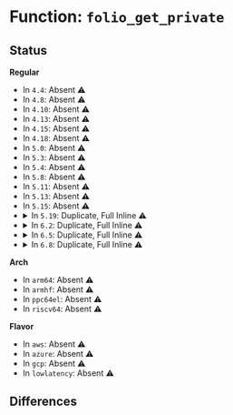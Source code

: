 # Function: <code>folio_get_private</code>

## Status
<b>Regular</b>
<ul>
<li>
In <code>4.4</code>: Absent ⚠️
</li>
<li>
In <code>4.8</code>: Absent ⚠️
</li>
<li>
In <code>4.10</code>: Absent ⚠️
</li>
<li>
In <code>4.13</code>: Absent ⚠️
</li>
<li>
In <code>4.15</code>: Absent ⚠️
</li>
<li>
In <code>4.18</code>: Absent ⚠️
</li>
<li>
In <code>5.0</code>: Absent ⚠️
</li>
<li>
In <code>5.3</code>: Absent ⚠️
</li>
<li>
In <code>5.4</code>: Absent ⚠️
</li>
<li>
In <code>5.8</code>: Absent ⚠️
</li>
<li>
In <code>5.11</code>: Absent ⚠️
</li>
<li>
In <code>5.13</code>: Absent ⚠️
</li>
<li>
In <code>5.15</code>: Absent ⚠️
</li>
<li>
<details>
<summary>In <code>5.19</code>: Duplicate, Full Inline ⚠️</summary>

**Collision:** Static Duplication

**Inline:** Full

**Transformation:** False

**Instances:**

```
In mm/migrate.c (ffffffff813b2a4f)
Location: include/linux/mm_types.h:335
Inline: True
Inline callers:
  - mm/migrate.c:__buffer_migrate_page
  - mm/migrate.c:folio_migrate_mapping
```
```
In fs/buffer.c (ffffffff81446b49)
Location: include/linux/mm_types.h:335
Inline: True
Inline callers:
  - fs/buffer.c:nobh_truncate_page
  - fs/buffer.c:nobh_truncate_page
  - fs/buffer.c:block_is_partially_uptodate
  - fs/buffer.c:block_invalidate_folio
  - fs/buffer.c:block_dirty_folio
  - fs/buffer.c:buffer_check_dirty_writeback
```
```
In fs/iomap/buffered-io.c (ffffffff8148857b)
Location: include/linux/mm_types.h:335
Inline: True
Inline callers:
  - fs/iomap/buffered-io.c:iomap_finish_ioend
  - fs/iomap/buffered-io.c:iomap_write_end
  - fs/iomap/buffered-io.c:iomap_migrate_page
  - fs/iomap/buffered-io.c:iomap_is_partially_uptodate
  - fs/iomap/buffered-io.c:iomap_read_inline_data
  - fs/iomap/buffered-io.c:iomap_read_end_io
  - fs/iomap/buffered-io.c:iomap_page_release
  - fs/iomap/buffered-io.c:iomap_page_create
```
```
In fs/ext4/inode.c (ffffffff814dfc77)
Location: include/linux/mm_types.h:335
Inline: True
Inline callers:
  - fs/ext4/inode.c:ext4_dirty_folio
  - fs/ext4/inode.c:ext4_journalled_dirty_folio
  - fs/ext4/inode.c:ext4_invalidate_folio
```
```
In fs/jbd2/transaction.c (ffffffff8153fd64)
Location: include/linux/mm_types.h:335
Inline: True
Inline callers:
  - fs/jbd2/transaction.c:jbd2_journal_invalidate_folio
  - fs/jbd2/transaction.c:jbd2_journal_invalidate_folio
  - fs/jbd2/transaction.c:jbd2_journal_try_to_free_buffers
```
```
In drivers/md/md-bitmap.c (0)
Location: include/linux/mm_types.h:335
Inline: True
```
</details>
</li>
<li>
<details>
<summary>In <code>6.2</code>: Duplicate, Full Inline ⚠️</summary>

**Collision:** Static Duplication

**Inline:** Full

**Transformation:** False

**Instances:**

```
In mm/hugetlb.c (0)
Location: include/linux/mm_types.h:472
Inline: True
```
```
In mm/migrate.c (ffffffff814341e5)
Location: include/linux/mm_types.h:472
Inline: True
Inline callers:
  - mm/migrate.c:__buffer_migrate_folio
  - mm/migrate.c:__buffer_migrate_folio
  - mm/migrate.c:folio_migrate_mapping
```
```
In fs/buffer.c (ffffffff814d2c15)
Location: include/linux/mm_types.h:472
Inline: True
Inline callers:
  - fs/buffer.c:block_is_partially_uptodate
  - fs/buffer.c:clean_bdev_aliases
  - fs/buffer.c:clean_bdev_aliases
  - fs/buffer.c:block_invalidate_folio
  - fs/buffer.c:block_dirty_folio
  - fs/buffer.c:buffer_check_dirty_writeback
```
```
In fs/mpage.c (ffffffff814d9a44)
Location: include/linux/mm_types.h:472
Inline: True
Inline callers:
  - fs/mpage.c:do_mpage_readpage
  - fs/mpage.c:do_mpage_readpage
  - fs/mpage.c:do_mpage_readpage
```
```
In fs/iomap/buffered-io.c (ffffffff8151c3f1)
Location: include/linux/mm_types.h:472
Inline: True
Inline callers:
  - fs/iomap/buffered-io.c:iomap_finish_ioend
  - fs/iomap/buffered-io.c:iomap_write_end
  - fs/iomap/buffered-io.c:iomap_is_partially_uptodate
  - fs/iomap/buffered-io.c:iomap_read_inline_data
  - fs/iomap/buffered-io.c:iomap_read_end_io
  - fs/iomap/buffered-io.c:iomap_page_release
  - fs/iomap/buffered-io.c:iomap_page_create
```
```
In fs/ext4/inode.c (ffffffff81578fb7)
Location: include/linux/mm_types.h:472
Inline: True
Inline callers:
  - fs/ext4/inode.c:ext4_dirty_folio
  - fs/ext4/inode.c:ext4_journalled_dirty_folio
  - fs/ext4/inode.c:ext4_invalidate_folio
```
```
In fs/ext4/move_extent.c (ffffffff81599cf5)
Location: include/linux/mm_types.h:472
Inline: True
```
```
In fs/jbd2/transaction.c (ffffffff815de8e4)
Location: include/linux/mm_types.h:472
Inline: True
Inline callers:
  - fs/jbd2/transaction.c:jbd2_journal_invalidate_folio
  - fs/jbd2/transaction.c:jbd2_journal_invalidate_folio
  - fs/jbd2/transaction.c:jbd2_journal_try_to_free_buffers
```
```
In drivers/md/md-bitmap.c (0)
Location: include/linux/mm_types.h:472
Inline: True
```
</details>
</li>
<li>
<details>
<summary>In <code>6.5</code>: Duplicate, Full Inline ⚠️</summary>

**Collision:** Static Duplication

**Inline:** Full

**Transformation:** False

**Instances:**

```
In mm/hugetlb.c (0)
Location: include/linux/mm_types.h:417
Inline: True
```
```
In mm/migrate.c (ffffffff81469b25)
Location: include/linux/mm_types.h:417
Inline: True
Inline callers:
  - mm/migrate.c:__buffer_migrate_folio
  - mm/migrate.c:__buffer_migrate_folio
  - mm/migrate.c:folio_migrate_mapping
```
```
In fs/buffer.c (ffffffff8150c188)
Location: include/linux/mm_types.h:417
Inline: True
Inline callers:
  - fs/buffer.c:block_truncate_page
  - fs/buffer.c:block_truncate_page
  - fs/buffer.c:block_read_full_folio
  - fs/buffer.c:block_read_full_folio
  - fs/buffer.c:block_is_partially_uptodate
  - fs/buffer.c:__block_write_begin_int
  - fs/buffer.c:__block_write_begin_int
  - fs/buffer.c:folio_zero_new_buffers
  - fs/buffer.c:__block_write_full_folio
  - fs/buffer.c:__block_write_full_folio
  - fs/buffer.c:clean_bdev_aliases
  - fs/buffer.c:clean_bdev_aliases
  - fs/buffer.c:block_invalidate_folio
  - fs/buffer.c:__getblk_slow
  - fs/buffer.c:folio_init_buffers
  - fs/buffer.c:block_dirty_folio
  - fs/buffer.c:end_buffer_async_write
  - fs/buffer.c:end_buffer_async_read
  - fs/buffer.c:__find_get_block_slow
  - fs/buffer.c:buffer_check_dirty_writeback
```
```
In fs/mpage.c (ffffffff8150e9d7)
Location: include/linux/mm_types.h:417
Inline: True
Inline callers:
  - fs/mpage.c:__mpage_writepage
  - fs/mpage.c:do_mpage_readpage
  - fs/mpage.c:do_mpage_readpage
  - fs/mpage.c:do_mpage_readpage
```
```
In fs/iomap/buffered-io.c (ffffffff815545fe)
Location: include/linux/mm_types.h:417
Inline: True
Inline callers:
  - fs/iomap/buffered-io.c:iomap_finish_ioend
  - fs/iomap/buffered-io.c:iomap_write_end
  - fs/iomap/buffered-io.c:iomap_is_partially_uptodate
  - fs/iomap/buffered-io.c:iomap_read_inline_data
  - fs/iomap/buffered-io.c:iomap_read_end_io
  - fs/iomap/buffered-io.c:iomap_page_release
  - fs/iomap/buffered-io.c:iomap_page_create
```
```
In fs/ext4/inline.c (ffffffff815ad2bb)
Location: include/linux/mm_types.h:417
Inline: True
Inline callers:
  - fs/ext4/inline.c:ext4_convert_inline_data_to_extent
```
```
In fs/ext4/inode.c (ffffffff815bc771)
Location: include/linux/mm_types.h:417
Inline: True
Inline callers:
  - fs/ext4/inode.c:ext4_page_mkwrite
  - fs/ext4/inode.c:__ext4_block_zero_page_range
  - fs/ext4/inode.c:__ext4_block_zero_page_range
  - fs/ext4/inode.c:ext4_dirty_folio
  - fs/ext4/inode.c:ext4_journalled_dirty_folio
  - fs/ext4/inode.c:ext4_invalidate_folio
  - fs/ext4/inode.c:mpage_prepare_extent_to_map
  - fs/ext4/inode.c:mpage_prepare_extent_to_map
  - fs/ext4/inode.c:ext4_journal_folio_buffers
  - fs/ext4/inode.c:mpage_process_folio
  - fs/ext4/inode.c:ext4_journalled_write_end
  - fs/ext4/inode.c:ext4_journalled_zero_new_buffers
  - fs/ext4/inode.c:ext4_write_begin
  - fs/ext4/inode.c:ext4_write_begin
  - fs/ext4/inode.c:ext4_block_write_begin
  - fs/ext4/inode.c:ext4_block_write_begin
```
```
In fs/ext4/move_extent.c (ffffffff815cfd45)
Location: include/linux/mm_types.h:417
Inline: True
Inline callers:
  - fs/ext4/move_extent.c:mext_page_mkuptodate
  - fs/ext4/move_extent.c:mext_page_mkuptodate
```
```
In fs/ext4/page-io.c (ffffffff815da9fb)
Location: include/linux/mm_types.h:417
Inline: True
Inline callers:
  - fs/ext4/page-io.c:ext4_bio_write_folio
  - fs/ext4/page-io.c:ext4_bio_write_folio
  - fs/ext4/page-io.c:ext4_finish_bio
```
```
In fs/ext4/readpage.c (ffffffff815db6b8)
Location: include/linux/mm_types.h:417
Inline: True
Inline callers:
  - fs/ext4/readpage.c:ext4_mpage_readpages
```
```
In fs/ext4/super.c (ffffffff815f5b68)
Location: include/linux/mm_types.h:417
Inline: True
Inline callers:
  - fs/ext4/super.c:ext4_journalled_writepage_callback
```
```
In fs/jbd2/transaction.c (ffffffff81616344)
Location: include/linux/mm_types.h:417
Inline: True
Inline callers:
  - fs/jbd2/transaction.c:jbd2_journal_invalidate_folio
  - fs/jbd2/transaction.c:jbd2_journal_invalidate_folio
  - fs/jbd2/transaction.c:jbd2_journal_try_to_free_buffers
```
```
In drivers/md/md-bitmap.c (0)
Location: include/linux/mm_types.h:417
Inline: True
```
</details>
</li>
<li>
<details>
<summary>In <code>6.8</code>: Duplicate, Full Inline ⚠️</summary>

**Collision:** Static Duplication

**Inline:** Full

**Transformation:** False

**Instances:**

```
In mm/hugetlb.c (0)
Location: include/linux/mm_types.h:495
Inline: True
```
```
In mm/migrate.c (ffffffff81498ab5)
Location: include/linux/mm_types.h:495
Inline: True
Inline callers:
  - mm/migrate.c:__buffer_migrate_folio
  - mm/migrate.c:__buffer_migrate_folio
  - mm/migrate.c:folio_migrate_mapping
```
```
In fs/buffer.c (ffffffff81540d85)
Location: include/linux/mm_types.h:495
Inline: True
Inline callers:
  - fs/buffer.c:block_truncate_page
  - fs/buffer.c:block_is_partially_uptodate
  - fs/buffer.c:__block_commit_write
  - fs/buffer.c:folio_zero_new_buffers
  - fs/buffer.c:clean_bdev_aliases
  - fs/buffer.c:clean_bdev_aliases
  - fs/buffer.c:block_invalidate_folio
  - fs/buffer.c:__getblk_slow
  - fs/buffer.c:folio_init_buffers
  - fs/buffer.c:block_dirty_folio
  - fs/buffer.c:end_buffer_async_write
  - fs/buffer.c:end_buffer_async_read
  - fs/buffer.c:__find_get_block_slow
  - fs/buffer.c:buffer_check_dirty_writeback
```
```
In fs/mpage.c (ffffffff815432f1)
Location: include/linux/mm_types.h:495
Inline: True
Inline callers:
  - fs/mpage.c:__mpage_writepage
  - fs/mpage.c:__mpage_writepage
  - fs/mpage.c:do_mpage_readpage
  - fs/mpage.c:do_mpage_readpage
```
```
In fs/iomap/buffered-io.c (ffffffff8158af55)
Location: include/linux/mm_types.h:495
Inline: True
Inline callers:
  - fs/iomap/buffered-io.c:ifs_free
```
```
In fs/ext4/inline.c (ffffffff815e606b)
Location: include/linux/mm_types.h:495
Inline: True
Inline callers:
  - fs/ext4/inline.c:ext4_convert_inline_data_to_extent
```
```
In fs/ext4/inode.c (ffffffff815f5550)
Location: include/linux/mm_types.h:495
Inline: True
Inline callers:
  - fs/ext4/inode.c:ext4_page_mkwrite
  - fs/ext4/inode.c:__ext4_block_zero_page_range
  - fs/ext4/inode.c:ext4_dirty_folio
  - fs/ext4/inode.c:ext4_journalled_dirty_folio
  - fs/ext4/inode.c:ext4_invalidate_folio
  - fs/ext4/inode.c:mpage_prepare_extent_to_map
  - fs/ext4/inode.c:mpage_prepare_extent_to_map
  - fs/ext4/inode.c:ext4_journal_folio_buffers
  - fs/ext4/inode.c:mpage_process_folio
  - fs/ext4/inode.c:ext4_journalled_write_end
  - fs/ext4/inode.c:ext4_journalled_zero_new_buffers
  - fs/ext4/inode.c:ext4_write_begin
  - fs/ext4/inode.c:ext4_write_begin
  - fs/ext4/inode.c:ext4_block_write_begin
```
```
In fs/ext4/move_extent.c (ffffffff816085c2)
Location: include/linux/mm_types.h:495
Inline: True
Inline callers:
  - fs/ext4/move_extent.c:mext_page_mkuptodate
```
```
In fs/ext4/page-io.c (ffffffff816131bb)
Location: include/linux/mm_types.h:495
Inline: True
Inline callers:
  - fs/ext4/page-io.c:ext4_bio_write_folio
  - fs/ext4/page-io.c:ext4_bio_write_folio
  - fs/ext4/page-io.c:ext4_finish_bio
```
```
In fs/ext4/readpage.c (ffffffff81613f85)
Location: include/linux/mm_types.h:495
Inline: True
Inline callers:
  - fs/ext4/readpage.c:ext4_mpage_readpages
```
```
In fs/ext4/super.c (ffffffff8162e478)
Location: include/linux/mm_types.h:495
Inline: True
Inline callers:
  - fs/ext4/super.c:ext4_journalled_writepage_callback
```
```
In fs/jbd2/transaction.c (ffffffff8164f164)
Location: include/linux/mm_types.h:495
Inline: True
Inline callers:
  - fs/jbd2/transaction.c:jbd2_journal_invalidate_folio
  - fs/jbd2/transaction.c:jbd2_journal_invalidate_folio
  - fs/jbd2/transaction.c:jbd2_journal_try_to_free_buffers
```
```
In drivers/md/md-bitmap.c (0)
Location: include/linux/mm_types.h:495
Inline: True
```
</details>
</li>
</ul>
<b>Arch</b>
<ul>
<li>
In <code>arm64</code>: Absent ⚠️
</li>
<li>
In <code>armhf</code>: Absent ⚠️
</li>
<li>
In <code>ppc64el</code>: Absent ⚠️
</li>
<li>
In <code>riscv64</code>: Absent ⚠️
</li>
</ul>
<b>Flavor</b>
<ul>
<li>
In <code>aws</code>: Absent ⚠️
</li>
<li>
In <code>azure</code>: Absent ⚠️
</li>
<li>
In <code>gcp</code>: Absent ⚠️
</li>
<li>
In <code>lowlatency</code>: Absent ⚠️
</li>
</ul>

## Differences
